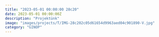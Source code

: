 ```yaml
---
title: "2023-05-01 00:00:00 28c20"
date: 2023-05-01 00:00:00Z
description: "Projektünk"
image: "images/projects/T/IMG-28c202c05d61654d9963aed04c901890-V.jpg"
category: "GINOP"
---
```

